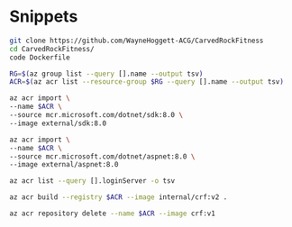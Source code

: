 # Snippets

```bash
git clone https://github.com/WayneHoggett-ACG/CarvedRockFitness
cd CarvedRockFitness/
code Dockerfile
```

```bash
RG=$(az group list --query [].name --output tsv)
ACR=$(az acr list --resource-group $RG --query [].name --output tsv)
```

```bash
az acr import \
--name $ACR \
--source mcr.microsoft.com/dotnet/sdk:8.0 \
--image external/sdk:8.0
```

```bash
az acr import \
--name $ACR \
--source mcr.microsoft.com/dotnet/aspnet:8.0 \
--image external/aspnet:8.0
```

```bash
az acr list --query [].loginServer -o tsv
```

```bash
az acr build --registry $ACR --image internal/crf:v2 .
```

```bash
az acr repository delete --name $ACR --image crf:v1 
```
